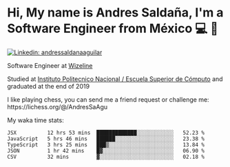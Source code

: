 # Hi, My name is Andres Saldaña, I'm a Software Engineer from México :computer: :boy:

[![Linkedin: andressaldanaaguilar](https://img.shields.io/badge/-andressaldanaaguilar-blue?style=flat-square&logo=Linkedin&logoColor=white&link=https://www.linkedin.com/in/thaianebraga/)](https://www.linkedin.com/in/andressaldanaaguilar)

<p>Software Engineer at <a href="https://www.wizeline.com/">Wizeline</a></p>
<p>Studied at <a href="https://en.wikipedia.org/wiki/ESCOM">Instituto Politecnico Nacional / Escuela Superior de Cómputo</a> and graduated at the end of 2019</p>
<p>I like playing chess, you can send me a friend request or challenge me: https://lichess.org/@/AndresSaAgu</p>

<p> My waka time stats: </p>

<!--START_SECTION:waka-->
```text
JSX          12 hrs 53 mins  █████████████░░░░░░░░░░░░   52.23 % 
JavaScript   5 hrs 46 mins   ██████░░░░░░░░░░░░░░░░░░░   23.38 % 
TypeScript   3 hrs 25 mins   ███▒░░░░░░░░░░░░░░░░░░░░░   13.84 % 
JSON         1 hr 42 mins    █▓░░░░░░░░░░░░░░░░░░░░░░░   06.90 % 
CSV          32 mins         ▓░░░░░░░░░░░░░░░░░░░░░░░░   02.18 % 
```
<!--END_SECTION:waka-->

